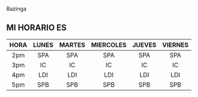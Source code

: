 Bazinga


##   MI HORARIO ES


| HORA | LUNES | MARTES | MIERCOLES | JUEVES | VIERNES |
|:----:|:-----:|:------:|:---------:|:------:|:-------:|
| 2pm  | SPA   | SPA    | SPA       | SPA    | SPA     |
| 3pm  | IC    | IC     | IC        | IC     | IC      |
| 4pm  | LDI   | LDI    | LDI       | LDI    | LDI     |
| 5pm  | SPB   | SPB    | SPB       | SPB    | SPB     |
